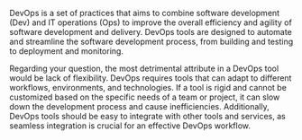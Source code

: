 DevOps is a set of practices that aims to combine software development (Dev) and IT operations (Ops) to improve the overall efficiency and agility of software development and delivery. DevOps tools are designed to automate and streamline the software development process, from building and testing to deployment and monitoring.

Regarding your question, the most detrimental attribute in a DevOps tool would be lack of flexibility. DevOps requires tools that can adapt to different workflows, environments, and technologies. If a tool is rigid and cannot be customized based on the specific needs of a team or project, it can slow down the development process and cause inefficiencies. Additionally, DevOps tools should be easy to integrate with other tools and services, as seamless integration is crucial for an effective DevOps workflow.
